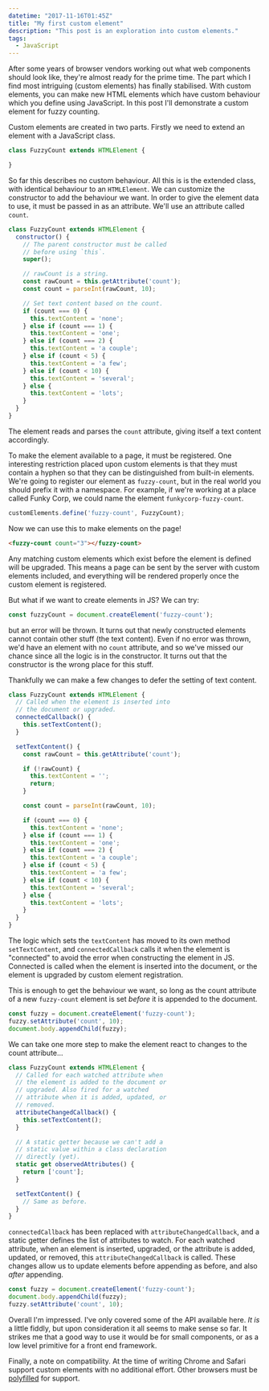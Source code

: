 ```yaml
---
datetime: "2017-11-16T01:45Z"
title: "My first custom element"
description: "This post is an exploration into custom elements."
tags:
  - JavaScript
---
```

After some years of browser vendors working out what web components should look
like, they're almost ready for the prime time. The part which I find most
intriguing (custom elements) has finally stabilised. With custom elements, you
can make new HTML elements which have custom behaviour which you define using
JavaScript. In this post I'll demonstrate a custom element for fuzzy counting.

Custom elements are created in two parts. Firstly we need to extend an element
with a JavaScript class.

```javascript
class FuzzyCount extends HTMLElement {

}
```

So far this describes no custom behaviour. All this is is the extended class,
with identical behaviour to an `HTMLElement`. We can customize the constructor
to add the behaviour we want. In order to give the element data to use, it must
be passed in as an attribute. We'll use an attribute called `count`.

```javascript
class FuzzyCount extends HTMLElement {
  constructor() {
    // The parent constructor must be called
    // before using `this`.
    super();

    // rawCount is a string.
    const rawCount = this.getAttribute('count');
    const count = parseInt(rawCount, 10);

    // Set text content based on the count.
    if (count === 0) {
      this.textContent = 'none';
    } else if (count === 1) {
      this.textContent = 'one';
    } else if (count === 2) {
      this.textContent = 'a couple';
    } else if (count < 5) {
      this.textContent = 'a few';
    } else if (count < 10) {
      this.textContent = 'several';
    } else {
      this.textContent = 'lots';
    }
  }
}
```

The element reads and parses the `count` attribute, giving itself a text content
accordingly.

To make the element available to a page, it must be registered. One interesting
restriction placed upon custom elements is that they must contain a hyphen so
that they can be distinguished from built-in elements. We're going to register
our element as `fuzzy-count`, but in the real world you should prefix it with
a namespace. For example, if we're working at a place called Funky Corp, we
could name the element `funkycorp-fuzzy-count`.

```javascript
customElements.define('fuzzy-count', FuzzyCount);
```

Now we can use this to make elements on the page!

```html
<fuzzy-count count="3"></fuzzy-count>
```

Any matching custom elements which exist before the element is defined will be
upgraded. This means a page can be sent by the server with custom elements
included, and everything will be rendered properly once the custom element is
registered.

But what if we want to create elements in JS? We can try:

```javascript
const fuzzyCount = document.createElement('fuzzy-count');
```

but an error will be thrown. It turns out that newly constructed elements cannot
contain other stuff (the text content). Even if no error was thrown, we'd
have an element with no `count` attribute, and so we've missed our chance since
all the logic is in the constructor. It turns out that the constructor is the
wrong place for this stuff.

Thankfully we can make a few changes to defer the setting of text content.

```javascript
class FuzzyCount extends HTMLElement {
  // Called when the element is inserted into
  // the document or upgraded.
  connectedCallback() {
    this.setTextContent();
  }

  setTextContent() {
    const rawCount = this.getAttribute('count');

    if (!rawCount) {
      this.textContent = '';
      return;
    }

    const count = parseInt(rawCount, 10);

    if (count === 0) {
      this.textContent = 'none';
    } else if (count === 1) {
      this.textContent = 'one';
    } else if (count === 2) {
      this.textContent = 'a couple';
    } else if (count < 5) {
      this.textContent = 'a few';
    } else if (count < 10) {
      this.textContent = 'several';
    } else {
      this.textContent = 'lots';
    }
  }
}
```

The logic which sets the `textContent` has moved to its own method
`setTextContent`, and `connectedCallback` calls it when the element is
"connected" to avoid the error when constructing the element in JS. Connected is
called when the element is inserted into the document, or the element is
upgraded by custom element registration.

This is enough to get the behaviour we want, so long as the count attribute
of a new `fuzzy-count` element is set _before_ it is appended to the document.

```javascript
const fuzzy = document.createElement('fuzzy-count');
fuzzy.setAttribute('count', 10);
document.body.appendChild(fuzzy);
```

We can take one more step to make the element react to changes to the count
attribute...

```javascript
class FuzzyCount extends HTMLElement {
  // Called for each watched attribute when
  // the element is added to the document or
  // upgraded. Also fired for a watched
  // attribute when it is added, updated, or
  // removed.
  attributeChangedCallback() {
    this.setTextContent();
  }

  // A static getter because we can't add a
  // static value within a class declaration
  // directly (yet).
  static get observedAttributes() {
    return ['count'];
  }

  setTextContent() {
    // Same as before.
  }
}
```

`connectedCallback` has been replaced with `attributeChangedCallback`, and a
static getter defines the list of attributes to watch. For each watched
attribute, when an element is inserted, upgraded, or the attribute is added,
updated, or removed, this `attributeChangedCallback` is called. These changes
allow us to update elements before appending as before, and also _after_
appending.

```javascript
const fuzzy = document.createElement('fuzzy-count');
document.body.appendChild(fuzzy);
fuzzy.setAttribute('count', 10);
```

Overall I'm impressed. I've only covered some of the API available here. _It is_
a little fiddly, but upon consideration it all seems to make sense so far. It
strikes me that a good way to use it would be for small components, or as a low
level primitive for a front end framework.

Finally, a note on compatibility. At the time of writing Chrome and Safari
support custom elements with no additional effort. Other browsers must be
[polyfilled][polyfill] for support.

[polyfill]: https://github.com/webcomponents/custom-elements
